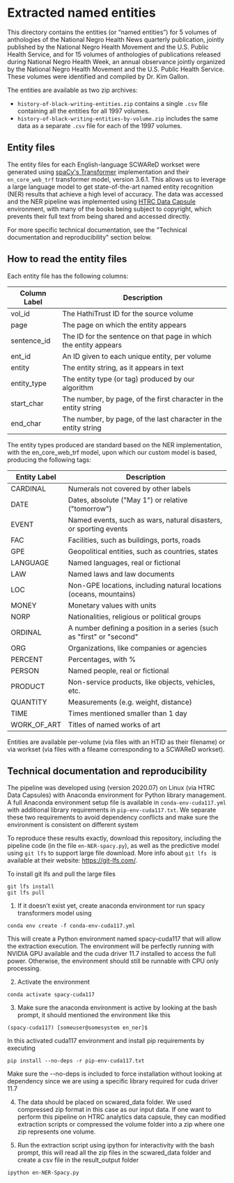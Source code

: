 # Extracted named entities
This directory contains the entities (or “named entities”) for 5 volumes of anthologies of the National Negro Health News quarterly publication, jointly published by the National Negro Health Movement and the U.S. Public Health Service, and for 15 volumes of anthologies of publications released during National Negro Health Week, an annual observance jointly organized by the National Negro Health Movement and the U.S. Public Health Service. These volumes were identified and compiled by Dr. Kim Gallon. 

The entities are available as two zip archives:

- `history-of-black-writing-entities.zip` contains a single `.csv` file containing all the entities for all 1997 volumes.
- `history-of-black-writing-entities-by-volume.zip` includes the same data as a separate `.csv` file for each of the 1997 volumes.
## Entity files
The entity files for each English-language SCWAReD workset were generated using [spaCy's Transformer](https://spacy.io/api/transformer) implementation and their `en_core_web_trf` transformer model, version 3.6.1. This allows us to leverage a large language model to get state-of-the-art named entity recognition (NER) results that achieve a high level of accuracy. The data was accessed and the NER pipeline was implemented using [HTRC Data Capsule](https://htrc.atlassian.net/wiki/spaces/COM/pages/43286886/HTRC+Data+Capsule+Environment) environment, with many of the books being subject to copyright, which prevents their full text from being shared and accessed directly.

For more specific technical documentation, see the "Technical documentation and reproducibility" section below.

## How to read the entity files
Each entity file has the following columns:

| Column Label     | Description |
| ----------- | ----------- |
| vol_id    | The HathiTrust ID for the source volume      |
| page   | The page on which the entity appears       |
| sentence_id   | The ID for the sentence on that page in which the entity appears        |
| ent_id   | An ID given to each unique entity, per volume        |
| entity   | The entity string, as it appears in text      |
| entity_type   | The entity type (or tag) produced by our algorithm        |
| start_char   | The number, by page, of the first character in the entity string      |
| end_char  | The number, by page, of the last character in the entity string      |

The entity types produced are standard based on the NER implementation, with the en_core_web_trf model, upon which our custom model is based, producing the following tags:

| Entity Label    | Description |
| ----------- | ----------- |
| CARDINAL   | Numerals not covered by other labels |
| DATE   | Dates, absolute ("May 1") or relative ("tomorrow")|
| EVENT   | Named events, such as wars, natural disasters, or sporting events |
| FAC   | Facilities, such as buildings, ports, roads |
| GPE   | Geopolitical entities, such as countries, states |
| LANGUAGE   | Named languages, real or fictional |
| LAW   | Named laws and law documents |
| LOC   | Non-GPE locations, including natural locations (oceans, mountains) |
| MONEY   | Monetary values with units |
| NORP   | Nationalities, religious or political groups |
| ORDINAL   | A number defining a position in a series (such as "first" or "second" |
| ORG   | Organizations, like companies or agencies |
| PERCENT   | Percentages, with % |
| PERSON   | Named people, real or fictional |
| PRODUCT   | Non-service products, like objects, vehicles, etc. |
| QUANTITY   | Measurements (e.g. weight, distance) |
| TIME   | Times mentioned smaller than 1 day |
| WORK_OF_ART   | Titles of named works of art |

Entities are available per-volume (via files with an HTID as their filename) or via workset (via files with a fileame corresponding to a SCWAReD workset).


## Technical documentation and reproducibility
The pipeline was developed using (version 2020.07) on Linux (via HTRC Data Capsules) with Anaconda environment for Python library management. A full Anaconda environment setup file is available in `conda-env-cuda117.yml` with additional library requirements in `pip-env-cuda117.txt`. We separate these two requirements to avoid dependency conflicts and make sure the environment is consistent on different system

To reproduce these results exactly, download this repository, including the pipeline code (in the file `en-NER-spacy.py`), as well as the predictive model using `git lfs` to support large file download. More info about `git lfs ` is available at their website: https://git-lfs.com/.

To install git lfs and pull the large files
```
git lfs install
git lfs pull
```

1. If it doesn't exist yet, create anaconda environment tor run spacy transformers model using
```
conda env create -f conda-env-cuda117.yml
```
This will create a Python environment named spacy-cuda117 that will allow the extraction execution.
The environment will be perfectly running with NVIDIA GPU available and the cuda driver 11.7 installed to access the full power.
Otherwise, the environment should still be runnable with CPU only processing.

2. Activate  the environment
```
conda activate spacy-cuda117
```

3. Make sure the anaconda environment is active by looking at the bash prompt, it should mentioned the environment like this
```
(spacy-cuda117) [someuser@somesystem en_ner]$
```
In this activated cuda117 environment and install pip requirements by executing
```
pip install --no-deps -r pip-env-cuda117.txt
```
Make sure the --no-deps is included to force installation without looking at dependency since we are using a specific library required for cuda driver 11.7

4. The data should be placed on scwared_data folder. We used compressed zip format in this case as our input data. If one want to perform this pipeline on HTRC analytics data capsule, they can modified extraction scripts or compressed the volume folder into a zip where one zip represents one volume.

5. Run the extraction script using ipython for interactivity with the bash prompt, this will read all the zip files in the scwared_data folder and create a csv file in the result_output folder
```
ipython en-NER-Spacy.py
```
